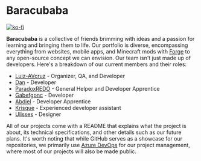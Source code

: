 # Baracubaba

[![ko-fi](https://ko-fi.com/img/githubbutton_sm.svg)](https://ko-fi.com/Y8Y7MT2R5)

**Baracubaba** is a collective of friends brimming with ideas and a passion for learning and bringing them to life. Our portfolio is diverse, encompassing everything from websites, mobile apps, and Minecraft mods with [Forge](https://files.minecraftforge.net/net/minecraftforge/forge/) to any open-source concept we can envision. Our team isn't just made up of developers. Here's a breakdown of our current members and their roles:

- [Luiz-AVcruz](https://github.com/Luiz-AVcruz)  - Organizer, QA, and Developer
- [Dan](https://github.com/dan-brbb) - Developer
- [ParadoxREDO](https://github.com/ParadoxREDO) - General Helper and Developer Apprentice
- [Gabefgonc](https://github.com/gabefgonc) - Developer
- [Abdiel](https://github.com/abdieldeathayde) - Developer Apprentice
- [Krisque](https://github.com/chrisemke) - Experienced developer assistant
- [Ulisses](https://github.com/UlissesMatiolaTodorov) - Designer

All of our projects come with a README that explains what the project is about, its technical specifications, and other details such as our future plans. It's worth noting that while GitHub serves as a showcase for our repositories, we primarily use [Azure DevOps](https://azure.microsoft.com/en-us/products/devops/) for our project management, where most of our projects will also be made public.
